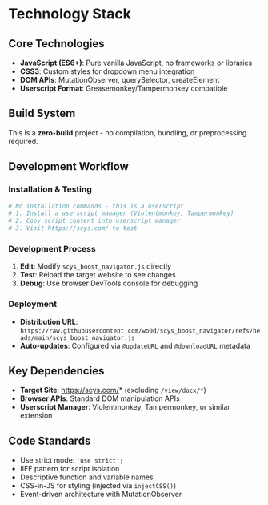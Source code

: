 # Technology Stack

## Core Technologies

- **JavaScript (ES6+)**: Pure vanilla JavaScript, no frameworks or libraries
- **CSS3**: Custom styles for dropdown menu integration
- **DOM APIs**: MutationObserver, querySelector, createElement
- **Userscript Format**: Greasemonkey/Tampermonkey compatible

## Build System

This is a **zero-build** project - no compilation, bundling, or preprocessing required.

## Development Workflow

### Installation & Testing
```bash
# No installation commands - this is a userscript
# 1. Install a userscript manager (Violentmonkey, Tampermonkey)
# 2. Copy script content into userscript manager
# 3. Visit https://scys.com/ to test
```

### Development Process
1. **Edit**: Modify `scys_boost_navigator.js` directly
2. **Test**: Reload the target website to see changes
3. **Debug**: Use browser DevTools console for debugging

### Deployment
- **Distribution URL**: `https://raw.githubusercontent.com/wo0d/scys_boost_navigator/refs/heads/main/scys_boost_navigator.js`
- **Auto-updates**: Configured via `@updateURL` and `@downloadURL` metadata

## Key Dependencies

- **Target Site**: https://scys.com/* (excluding `/view/docx/*`)
- **Browser APIs**: Standard DOM manipulation APIs
- **Userscript Manager**: Violentmonkey, Tampermonkey, or similar extension

## Code Standards

- Use strict mode: `'use strict';`
- IIFE pattern for script isolation
- Descriptive function and variable names
- CSS-in-JS for styling (injected via `injectCSS()`)
- Event-driven architecture with MutationObserver